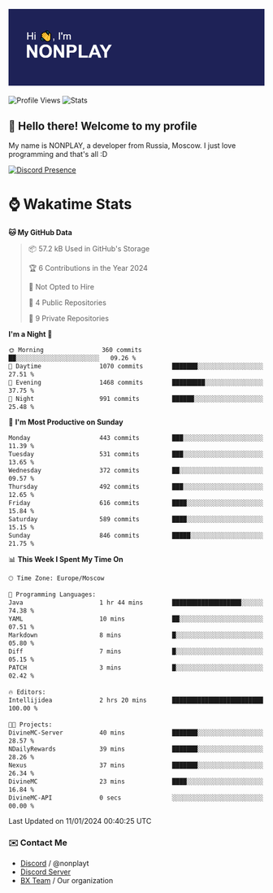 ![Discord Presence](./header.png)
<br></br>
![Profile Views](https://komarev.com/ghpvc/?username=NONPLAYT&color=blue&style=for-the-badge)
![Stats](https://img.shields.io/badge/0%25-OPTIMIZED-orange?style=for-the-badge)


## :wave: Hello there! Welcome to my profile

My name is NONPLAY, a developer from Russia, Moscow. I just love programming and that's all :D

[![Discord Presence](https://lanyard.cnrad.dev/api/597087584090587177?showDisplayName=true)](https://discord.com/users/597087584090587177) 

# ⌚ Wakatime Stats

<!--START_SECTION:waka-->
**🐱 My GitHub Data** 

> 📦 57.2 kB Used in GitHub's Storage 
 > 
> 🏆 6 Contributions in the Year 2024
 > 
> 🚫 Not Opted to Hire
 > 
> 📜 4 Public Repositories 
 > 
> 🔑 9 Private Repositories 
 > 
**I'm a Night 🦉** 

```text
🌞 Morning                360 commits         ██░░░░░░░░░░░░░░░░░░░░░░░   09.26 % 
🌆 Daytime                1070 commits        ███████░░░░░░░░░░░░░░░░░░   27.51 % 
🌃 Evening                1468 commits        █████████░░░░░░░░░░░░░░░░   37.75 % 
🌙 Night                  991 commits         ██████░░░░░░░░░░░░░░░░░░░   25.48 % 
```
📅 **I'm Most Productive on Sunday** 

```text
Monday                   443 commits         ███░░░░░░░░░░░░░░░░░░░░░░   11.39 % 
Tuesday                  531 commits         ███░░░░░░░░░░░░░░░░░░░░░░   13.65 % 
Wednesday                372 commits         ██░░░░░░░░░░░░░░░░░░░░░░░   09.57 % 
Thursday                 492 commits         ███░░░░░░░░░░░░░░░░░░░░░░   12.65 % 
Friday                   616 commits         ████░░░░░░░░░░░░░░░░░░░░░   15.84 % 
Saturday                 589 commits         ████░░░░░░░░░░░░░░░░░░░░░   15.15 % 
Sunday                   846 commits         █████░░░░░░░░░░░░░░░░░░░░   21.75 % 
```


📊 **This Week I Spent My Time On** 

```text
🕑︎ Time Zone: Europe/Moscow

💬 Programming Languages: 
Java                     1 hr 44 mins        ███████████████████░░░░░░   74.38 % 
YAML                     10 mins             ██░░░░░░░░░░░░░░░░░░░░░░░   07.51 % 
Markdown                 8 mins              █░░░░░░░░░░░░░░░░░░░░░░░░   05.80 % 
Diff                     7 mins              █░░░░░░░░░░░░░░░░░░░░░░░░   05.15 % 
PATCH                    3 mins              █░░░░░░░░░░░░░░░░░░░░░░░░   02.42 % 

🔥 Editors: 
Intellijidea             2 hrs 20 mins       █████████████████████████   100.00 % 

🐱‍💻 Projects: 
DivineMC-Server          40 mins             ███████░░░░░░░░░░░░░░░░░░   28.57 % 
NDailyRewards            39 mins             ███████░░░░░░░░░░░░░░░░░░   28.26 % 
Nexus                    37 mins             ███████░░░░░░░░░░░░░░░░░░   26.34 % 
DivineMC                 23 mins             ████░░░░░░░░░░░░░░░░░░░░░   16.84 % 
DivineMC-API             0 secs              ░░░░░░░░░░░░░░░░░░░░░░░░░   00.00 % 
```


 Last Updated on 11/01/2024 00:40:25 UTC
<!--END_SECTION:waka-->

### ✉️ Contact Me

- [Discord](https://discord.com/users/597087584090587177) / @nonplayt
- [Discord Server](https://discord.gg/p7cxhw7E2M)
- [BX Team](https://github.com/BX-Team) / Our organization
